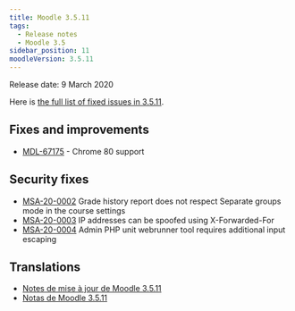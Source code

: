 ```yaml
---
title: Moodle 3.5.11
tags:
  - Release notes
  - Moodle 3.5
sidebar_position: 11
moodleVersion: 3.5.11
---
```


Release date: 9 March 2020

Here is [the full list of fixed issues in 3.5.11](https://moodle.atlassian.net/secure/IssueNavigator!executeAdvanced.jspa?jqlQuery=project+%3D+mdl+AND+resolution+%3D+fixed+AND+fixVersion+in+%28%223.5.11%22%29+ORDER+BY+priority+DESC&runQuery=true&clear=true).

## Fixes and improvements

- [MDL-67175](https://moodle.atlassian.net/browse/MDL-67175) - Chrome 80 support

## Security fixes

- [MSA-20-0002](https://moodle.org/mod/forum/discuss.php?d=398350) Grade history report does not respect Separate groups mode in the course settings
- [MSA-20-0003](https://moodle.org/mod/forum/discuss.php?d=398351) IP addresses can be spoofed using X-Forwarded-For
- [MSA-20-0004](https://moodle.org/mod/forum/discuss.php?d=398352) Admin PHP unit webrunner tool requires additional input escaping

## Translations

- [Notes de mise à jour de Moodle 3.5.11](https://docs.moodle.org/fr/Notes_de_mise_à_jour_de_Moodle_3.5.11)
- [Notas de Moodle 3.5.11](https://docs.moodle.org/es/Notas_de_Moodle_3.5.11)
